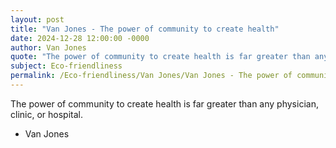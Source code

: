 ```yaml
---
layout: post
title: "Van Jones - The power of community to create health"
date: 2024-12-28 12:00:00 -0000
author: Van Jones
quote: "The power of community to create health is far greater than any physician, clinic, or hospital."
subject: Eco-friendliness
permalink: /Eco-friendliness/Van Jones/Van Jones - The power of community to create health
---
```


The power of community to create health is far greater than any physician, clinic, or hospital.

- Van Jones
